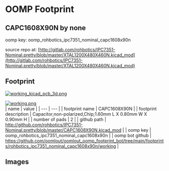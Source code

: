 # OOMP Footprint  
## CAPC1608X90N  by none  
  
oomp key: oomp_rohbotics_ipc7351_nominal_capc1608x90n  
  
source repo at: [http://gitlab.com/rohbotics/IPC7351-Nominal.pretty/blob/master/XTAL1200X480X460N.kicad_mod](http://gitlab.com/rohbotics/IPC7351-Nominal.pretty/blob/master/XTAL1200X480X460N.kicad_mod)  
## Footprint  
  
[![working_kicad_pcb_3d.png](working_kicad_pcb_3d_600.png)](working_kicad_pcb_3d.png)  
  
[![working.png](working_600.png)](working.png)  
| name | value | 
| --- | --- | 
| footprint name | CAPC1608X90N | 
| footprint description | Capacitor,non-polarized,Chip;1.60mm L X 0.80mm W X 0.90mm H | 
| number of pads | 2 | 
| github path | http://github.com/rohbotics/IPC7351-Nominal.pretty/blob/master/CAPC1608X90N.kicad_mod | 
| oomp key | oomp_rohbotics_ipc7351_nominal_capc1608x90n | 
| oomp bot github | https://github.com/oomlout/oomlout_oomp_footprint_bot/tree/main/footprints/rohbotics_ipc7351_nominal_capc1608x90n/working | 
## Images  
